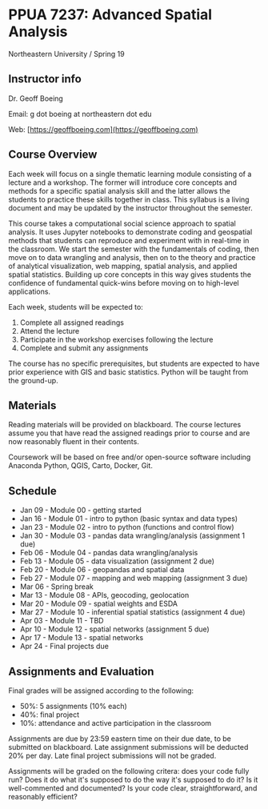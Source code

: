# PPUA 7237: Advanced Spatial Analysis

Northeastern University / Spring 19

## Instructor info

Dr. Geoff Boeing

Email: g dot boeing at northeastern dot edu

Web: [https://geoffboeing.com](https://geoffboeing.com)

## Course Overview

Each week will focus on a single thematic learning module consisting of a lecture and a workshop. The former will introduce core concepts and methods for a specific spatial analysis skill and the latter allows the students to practice these skills together in class. This syllabus is a living document and may be updated by the instructor throughout the semester.

This course takes a computational social science approach to spatial analysis. It uses Jupyter notebooks to demonstrate coding and geospatial methods that students can reproduce and experiment with in real-time in the classroom. We start the semester with the fundamentals of coding, then move on to data wrangling and analysis, then on to the theory and practice of analytical visualization, web mapping, spatial analysis, and applied spatial statistics. Building up core concepts in this way gives students the confidence of fundamental quick-wins before moving on to high-level applications.

Each week, students will be expected to:

  1. Complete all assigned readings
  2. Attend the lecture
  3. Participate in the workshop exercises following the lecture
  4. Complete and submit any assignments

The course has no specific prerequisites, but students are expected to have prior experience with GIS and basic statistics. Python will be taught from the ground-up.

## Materials

Reading materials will be provided on blackboard. The course lectures assume you that have read the assigned readings prior to course and are now reasonably fluent in their contents.

Coursework will be based on free and/or open-source software including Anaconda Python, QGIS, Carto, Docker, Git.

## Schedule

  - Jan 09 - Module 00 - getting started
  - Jan 16 - Module 01 - intro to python (basic syntax and data types)
  - Jan 23 - Module 02 - intro to python (functions and control flow)
  - Jan 30 - Module 03 - pandas data wrangling/analysis (assignment 1 due)
  - Feb 06 - Module 04 - pandas data wrangling/analysis
  - Feb 13 - Module 05 - data visualization (assignment 2 due)
  - Feb 20 - Module 06 - geopandas and spatial data
  - Feb 27 - Module 07 - mapping and web mapping (assignment 3 due)
  - Mar 06 - Spring break
  - Mar 13 - Module 08 - APIs, geocoding, geolocation
  - Mar 20 - Module 09 - spatial weights and ESDA
  - Mar 27 - Module 10 - inferential spatial statistics (assignment 4 due)
  - Apr 03 - Module 11 - TBD
  - Apr 10 - Module 12 - spatial networks (assignment 5 due)
  - Apr 17 - Module 13 - spatial networks
  - Apr 24 - Final projects due

## Assignments and Evaluation

Final grades will be assigned according to the following:

  - 50%: 5 assignments (10% each)
  - 40%: final project
  - 10%: attendance and active participation in the classroom

Assignments are due by 23:59 eastern time on their due date, to be submitted on blackboard. Late assignment submissions will be deducted 20% per day. Late final project submissions will not be graded.

Assignments will be graded on the following critera: does your code fully run? Does it do what it's supposed to do the way it's supposed to do it? Is it well-commented and documented? Is your code clear, straightforward, and reasonably efficient?
